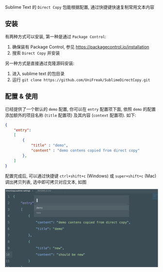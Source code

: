 Sublime Text 的 `Direct Copy` 包能根据配置, 通过快捷键快速复制常用文本内容

## 安装

有两种方式可以安装, 第一种是通过 `Package Control`:

1. 确保装有 Package Control, 参见 <https://packagecontrol.io/installation>
2. 搜索 `Direct Copy` 并安装

另一种方式是直接通过克隆源码安装:

1. 进入 sublime text 的包目录
2. 运行 `git clone https://github.com/UniFreak/SublimeDirectCopy.git`

## 配置 & 使用

已经提供了一个默认的 `demo` 配置, 你可以在 `entry` 配置项下面, 依照 `demo` 的配置添加额外的项目名称 (`title` 配置项) 及其内容 (`context` 配置项). 如下:

```json
{
    "entry":
    [
        {
            "title" : "demo",
            "content" : "demo contens copied from direct copy"
        },
    ]
}
```

配置完成后, 可以通过快捷键 `ctrl+shift+c` (Windows) 或 `super+shift+c` (Mac) 调出拷贝列表, 选中即可拷贝对应文本, 如图

![example](./shot.png)
